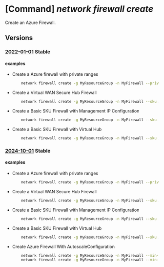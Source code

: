 # [Command] _network firewall create_

Create an Azure Firewall.

## Versions

### [2022-01-01](/Resources/mgmt-plane/L3N1YnNjcmlwdGlvbnMve30vcmVzb3VyY2Vncm91cHMve30vcHJvdmlkZXJzL21pY3Jvc29mdC5uZXR3b3JrL2F6dXJlZmlyZXdhbGxzL3t9/2022-01-01.xml) **Stable**

<!-- mgmt-plane /subscriptions/{}/resourcegroups/{}/providers/microsoft.network/azurefirewalls/{} 2022-01-01 -->

#### examples

- Create a Azure firewall with private ranges
    ```bash
        network firewall create -g MyResourceGroup -n MyFirewall --private-ranges 10.0.0.0 10.0.0.0/16 IANAPrivateRanges
    ```

- Create a Virtual WAN Secure Hub Firewall
    ```bash
        network firewall create -g MyResourceGroup -n MyFirewall --sku AZFW_Hub --tier Standard --virtual-hub MyVirtualHub1 --public-ip-count 1
    ```

- Create a Basic SKU Firewall with Management IP Configuration
    ```bash
        network firewall create -g MyResourceGroup -n MyFirewall --sku AZFW_VNet --tier Basic --vnet-name MyVNet --conf-name MyIpConfig --m-conf-name MyManagementIpConfig --m-public-ip MyPublicIp
    ```

- Create a Basic SKU Firewall with Virtual Hub
    ```bash
        network firewall create -g MyResourceGroup -n MyFirewall --sku AZFW_Hub --tier Basic --vhub MyVHub --public-ip-count 2
    ```

### [2024-10-01](/Resources/mgmt-plane/L3N1YnNjcmlwdGlvbnMve30vcmVzb3VyY2Vncm91cHMve30vcHJvdmlkZXJzL21pY3Jvc29mdC5uZXR3b3JrL2F6dXJlZmlyZXdhbGxzL3t9/2024-10-01.xml) **Stable**

<!-- mgmt-plane /subscriptions/{}/resourcegroups/{}/providers/microsoft.network/azurefirewalls/{} 2024-10-01 -->

#### examples

- Create a Azure firewall with private ranges
    ```bash
        network firewall create -g MyResourceGroup -n MyFirewall --private-ranges 10.0.0.0 10.0.0.0/16 IANAPrivateRanges
    ```

- Create a Virtual WAN Secure Hub Firewall
    ```bash
        network firewall create -g MyResourceGroup -n MyFirewall --sku AZFW_Hub --tier Standard --virtual-hub MyVirtualHub1 --public-ip-count 1
    ```

- Create a Basic SKU Firewall with Management IP Configuration
    ```bash
        network firewall create -g MyResourceGroup -n MyFirewall --sku AZFW_VNet --tier Basic --vnet-name MyVNet --conf-name MyIpConfig --m-conf-name MyManagementIpConfig --m-public-ip MyPublicIp
    ```

- Create a Basic SKU Firewall with Virtual Hub
    ```bash
        network firewall create -g MyResourceGroup -n MyFirewall --sku AZFW_Hub --tier Basic --vhub MyVHub --public-ip-count 2
    ```

- Create Azure Firewall With AutoscaleConfiguration
    ```bash
        network firewall create -g MyResourceGroup -n MyFirewall --min-capacity 4
        network firewall create -g MyResourceGroup -n MyFirewall --min-capacity 10 --max-capacity 10
    ```
